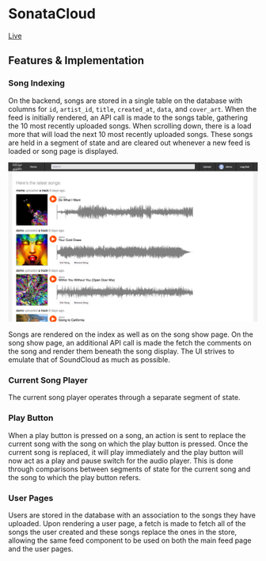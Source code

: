 # SonataCloud

[Live][heroku]

[heroku]: https://sonatacloud.us/#/

## Features & Implementation

### Song Indexing

On the backend, songs are stored in a single table on the database with columns for `id`, `artist_id`, `title`, `created_at`, `data`, and `cover_art`. When the feed is initially rendered, an API call is made to the songs table, gathering the 10 most recently uploaded songs. When scrolling down, there is a load more that will load the next 10 most recently uploaded songs. These songs are held in a segment of state and are cleared out whenever a new feed is loaded or song page is displayed.

![image of song index](docs/screenshots/song_index.png)

Songs are rendered on the index as well as on the song show page. On the song show page, an additional API call is made the fetch the comments on the song and render them beneath the song display. The UI strives to emulate that of SoundCloud as much as possible.

### Current Song Player

The current song player operates through a separate segment of state.

### Play Button

When a play button is pressed on a song, an action is sent to replace the current song with the song on which the play button is pressed. Once the current song is replaced, it will play immediately and the play button will now act as a play and pause switch for the audio player. This is done through comparisons between segments of state for the current song and the song to which the play button refers.

### User Pages

Users are stored in the database with an association to the songs they have uploaded. Upon rendering a user page, a fetch is made to fetch all of the songs the user created and these songs replace the ones in the store, allowing the same feed component to be used on both the main feed page and the user pages.

